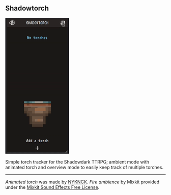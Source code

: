 ## Shadowtorch

<img src="demo.gif" alt="animated" width="200"/>

Simple torch tracker for the Shadowdark TTRPG; ambient mode with animated torch and overview mode to easily keep track of multiple torches.

---

_Animated torch_ was made by [NYKNCK](https://nyknck.itch.io/). _Fire ambience_ by Mixkit provided under the [Mixkit Sound Effects Free License](https://mixkit.co/license/#sfxFree).
